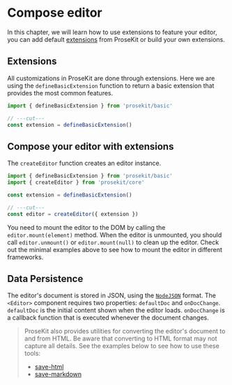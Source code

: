 # Compose editor

In this chapter, we will learn how to use extensions to feature your editor, you can add default [extensions](http://localhost:5173/extensions/blockquote) from ProseKit or build your own extensions.

## Extensions

All customizations in ProseKit are done through extensions. Here we are using the `defineBasicExtension` function to return a basic extension that provides the most common features.

```ts twoslash
import { defineBasicExtension } from 'prosekit/basic'

// ---cut---
const extension = defineBasicExtension()
```

## Compose your editor with extensions

The `createEditor` function creates an editor instance.

```ts twoslash
import { defineBasicExtension } from 'prosekit/basic'
import { createEditor } from 'prosekit/core'

const extension = defineBasicExtension()

// ---cut---
const editor = createEditor({ extension })
```

You need to mount the editor to the DOM by calling the `editor.mount(element)` method. When the editor is unmounted, you should call `editor.unmount()` or `editor.mount(null)` to clean up the editor. Check out the minimal examples above to see how to mount the editor in different frameworks.

## Data Persistence

The editor's document is stored in JSON, using the [`NodeJSON`] format. The `<Editor>` component requires two properties: `defaultDoc` and `onDocChange`. `defaultDoc` is the initial content shown when the editor loads. `onDocChange` is a callback function that is executed whenever the document changes.

> ProseKit also provides utilities for converting the editor's document to and from HTML. Be aware that converting to HTML format may not capture all details. See the examples below to see how to use these tools:
>
> - [save-html]
> - [save-markdown]

<!-- References -->

[`NodeJSON`]: https://prosekit.dev/references/core#nodejson
[save-html]: /examples/save-html
[save-markdown]: /examples/save-markdown
